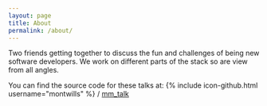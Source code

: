 ```yaml
---
layout: page
title: About
permalink: /about/
---
```


Two friends getting together to discuss the fun and challenges of being new software developers. We work on different parts of the stack so are view from all angles.


You can find the source code for these talks at:
{% include icon-github.html username="montwills" %} /
[mm_talk](https://github.com/montwills/mm_talk)

